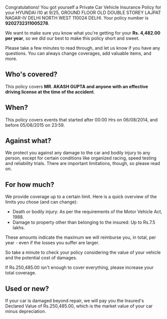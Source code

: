 Congratulations! You got yourself a Private Car Vehicle Insurance Policy for your HYUNDAI i10 at 9/25, GROUND FLOOR OLD DOUBLE STOREY LAJPAT NAGAR-IV DELHI NORTH WEST 110024 DELHI. Your policy number is **9202732311005278**.

We want to make sure you know what you're getting for your **Rs. 4,482.00 per year**, so we did our best to make this policy short and sweet.

Please take a few minutes to read through, and let us know if you have any questions. You can always change coverages, add valuable items, and more.

## Who's covered?
This policy covers **MR. AKASH GUPTA and anyone with an effective driving license at the time of the accident**.

## When?
This policy covers events that started after 00:00 Hrs on 06/08/2014, and before 05/08/2015 on 23:59.

## Against what?
We protect you against any damage to the car and bodily injury to any person, except for certain conditions like organized racing, speed testing and reliability trials. There are important limitations, though, so please read on.

## For how much?
We provide coverage up to a certain limit. Here is a quick overview of the limits you chose (and can change):

- Death or bodily injury: As per the requirements of the Motor Vehicle Act, 1988.
- Damage to property other than belonging to the insured: Up to Rs.7.5 lakhs.

These amounts indicate the maximum we will reimburse you, in total, per year - even if the losses you suffer are larger.

So take a minute to check your policy considering the value of your vehicle and the potential cost of damages.

If Rs.250,485.00 isn't enough to cover everything, please increase your total coverage.

## Used or new?
If your car is damaged beyond repair, we will pay you the Insured's Declared Value of Rs.250,485.00, which is the market value of your car minus depreciation.